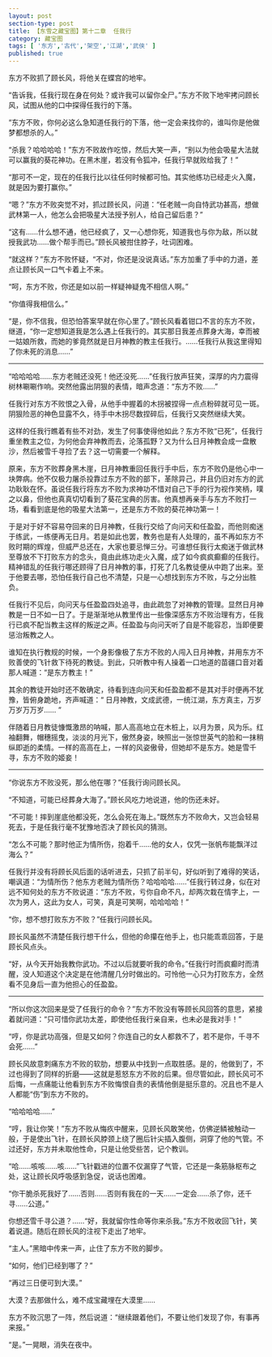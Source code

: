 ```yaml
---
layout: post
section-type: post
title: 【东雪之藏宝图】第十二章  任我行
category: 藏宝图
tags: [ '东方','古代','架空','江湖','武侠' ]
published: true
---
```

东方不败抓了顾长风，将他关在蝶宫的地牢。

“告诉我，任我行现在身在何处？或许我可以留你全尸。”东方不败下地牢拷问顾长风，试图从他的口中探得任我行的下落。

“东方不败，你何必这么急知道任我行的下落，他一定会来找你的，谁叫你是他做梦都想杀的人。”

“杀我？哈哈哈哈！”东方不败故作吃惊，然后大笑一声，“别以为他会吸星大法就可以赢我的葵花神功。在黑木崖，若没有令狐冲，任我行早就败给我了！”

“那可不一定，现在的任我行比以往任何时候都可怕。其实他练功已经走火入魔，就是因为要打赢你。”

“嗯？”东方不败突觉不对，抓过顾长风，问道：“任老贼一向自恃武功甚高，想做武林第一人，他怎么会把吸星大法授予别人，给自己留后患？”

“这有……什么想不通，他已经疯了，又一心想你死，知道我也与你为敌，所以就授我武功……做个帮手而已。”顾长风被拑住脖子，吐词困难。

“就这样？”东方不败怀疑，“不对，你还是没说真话。”东方加重了手中的力道，差点让顾长风一口气卡着上不来。

“呵，东方不败，你还是如以前一样疑神疑鬼不相信人啊。”

“你值得我相信么。”

“是，你不信我，但恐怕答案早就在你心里了。”顾长风看着钳口不言的东方不败，继道，“你一定想知道我是怎么遇上任我行的。其实那日我差点葬身大海，幸而被一姑娘所救，而她的爹竟然就是日月神教的教主任我行。……任我行从我这里得知了你未死的消息……”

***

“哈哈哈哈……东方老贼还没死！他还没死……”任我行放声狂笑，深厚的内力震得树林唰唰作响。突然他露出阴狠的表情，暗声念道：“东方不败……”

任我行对东方不败恨之入骨，从他手中握着的木拐被捏得一点点粉碎就可见一斑。阴狠险恶的神色显露不久，待手中木拐尽数捏碎后，任我行又突然继续大笑。

这样的任我行瞧着有些不对劲，发生了何事使得他如此？东方不败“已死”，任我行重坐教主之位，为何他会弃神教而去，沦落孤野？又为什么日月神教会成一盘散沙，然后被雪千寻捡了去？这一切需要一个解释。

原来，东方不败葬身黑木崖，日月神教重回任我行手中后，东方不败仍是他心中一块弊病。他不仅极力屠杀投靠过东方不败的部下，革除异己，并且仍旧对东方的武功耿耿在怀。虽说任我行将东方不败为求神功不惜对自己下手的行为视作笑柄，噗之以鼻，但他也真真切切看到了葵花宝典的厉害。他真想再亲手与东方不败打一场，看看到底是他的吸星大法第一，还是东方不败的葵花神功第一！

于是对于好不容易夺回来的日月神教，任我行交给了向问天和任盈盈，而他则痴迷于练武，一练便再无日月。若是如此也罢，教务也是有人处理的，虽不再如东方不败时期的辉煌，但威严总还在，大家也要忌惮三分。可谁想任我行太痴迷于做武林至尊放不下打败东方的念头，竟由此练功走火入魔，成了如今疯疯癫癫的任我行。精神错乱的任我行哪还顾得了日月神教的事，打死了几名教徒便从中跑了出来。至于他要去哪，恐怕任我行自己也不清楚，只是一心想找到东方不败，与之分出胜负。

任我行不见后，向问天与任盈盈四处追寻，由此疏忽了对神教的管理。显然日月神教是一日不如一日了。于是渐渐地从教里传出一些像深感东方不败治理有方，任我行已疯不配当教主这样的叛逆之声。任盈盈与向问天听了自是不能容忍，当即便要惩治叛教之人。

谁知在执行教规的时候，一个身影像极了东方不败的人闯入日月神教，并用东方不败善使的飞针救下待死的教徒。到此，只听教中有人操着一口地道的苗疆口音对着那人喊道：“是东方教主！”

其余的教徒开始时还不敢确定，待看到连向问天和任盈盈都不是其对手时便再不犹豫，皆俯身跪地，齐声喊道：“ 日月神教，文成武德，一统江湖，东方真主，万岁万岁万万岁…… ”

伴随着日月教徒慷慨激昂的呐喊，那人高高地立在木桩上，以月为景，风为乐。红袖翻舞，帽穗摇曳，淡淡的月光下，傲然身姿，映照出一张惊世英气的脸和一抹稍纵即逝的柔情。一样的高高在上，一样的风姿傲骨，但她却不是东方。她是雪千寻，东方不败的姬妾！

***

“你说东方不败没死，那么他在哪？”任我行询问顾长风。

“不知道，可能已经葬身大海了。”顾长风吃力地说道，他的伤还未好。

“不可能！摔到崖底他都没死，怎么会死在海上。”既然东方不败命大，又岂会轻易死去，于是任我行毫不犹豫地否决了顾长风的猜测。

“怎么不可能？那时他正为情所伤，抱着千……他的女人，仅凭一张帆布能飘洋过海么？”

任我行并没有将顾长风后面的话听进去，只抓了前半句，好似听到了难得的笑话，嘲讽道：“为情所伤？他东方老贼为情所伤？哈哈哈哈……”任我行转过身，似在对远不知何处的东方不败说道：“东方不败，亏你自命不凡，却两次栽在情字上，一次为男人，这此为女人，可笑，真是可笑啊，哈哈哈哈！”

“你，想不想打败东方不败？”任我行问顾长风。

顾长风虽然不清楚任我行想干什么，但他的命攥在他手上，也只能乖乖回答，于是顾长风点头。

“好，从今天开始我教你武功。不过以后就要听我的命令。”任我行时而疯癫时而清醒，没人知道这个决定是在他清醒几分时做出的。可怜他一心只为打败东方，全然看不见身后一直为他担心的任盈盈。

***

“所以你这次回来是受了任我行的命令？”东方不败没有等顾长风回答的意思，紧接着就问道：“只可惜你武功太差，即使他任我行亲自来，也未必是我对手！”

“哼，你是武功高强，但是又如何？你连自己的女人都救不了，若不是你，千寻不会死……”

顾长风故意刺痛东方不败的软肋，想要从中找到一点取胜感。是的，他做到了，不过也得到了同样的折磨——这就是惹怒东方不败的后果。但尽管如此，顾长风可不后悔，一点痛能让他看到东方不败悔恨自责的表情他倒是挺乐意的。况且也不是人人都能“伤”到东方不败的。

“哈哈哈哈……”

“哼，我让你笑！”东方不败从悔疚中醒来，见顾长风敢笑他，仿佛逆鳞被触动一般，于是使出飞针，在顾长风脖颈上绕了圈后针尖插入腹侧，洞穿了他的气管。不过还好，东方并未取他性命，只是让他受些苦，记个教训。

“哈……咳咳……咳……”飞针戳进的位置不仅漏穿了气管，它还是一条筋脉枢布之处，这让顾长风呼吸感到急促，说话也困难。

“你干脆杀死我好了……否则……否则有我在的一天……一定会……杀了你，还千寻……公道。”

你想还雪千寻公道？……“好，我就留你性命等你来杀我。”东方不败收回飞针，笑着说道。随后在顾长风的注视下走出了地牢。


“主人。”黑暗中传来一声，止住了东方不败的脚步。

“如何，他们已经到哪了？”

“再过三日便可到大漠。”

大漠？去那做什么，难不成宝藏埋在大漠里……

东方不败沉思了一阵，然后说道：“继续跟着他们，不要让他们发现了你，有事再来报。”

“是。”一晃眼，消失在夜中。

